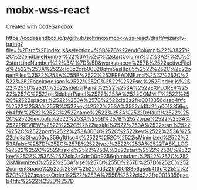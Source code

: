 # mobx-wss-react
Created with CodeSandbox




https://codesandbox.io/p/github/soltrinox/mobx-wss-react/draft/wizardly-turing?file=%2Fsrc%2Findex.js&selection=%5B%7B%22endColumn%22%3A27%2C%22endLineNumber%22%3A1%2C%22startColumn%22%3A27%2C%22startLineNumber%22%3A1%7D%5D&workspace=%257B%2522activeFileId%2522%253A%2522cld3z2drb00028qfm5asl8pu5%2522%252C%2522openFiles%2522%253A%255B%2522%252FREADME.md%2522%252C%2522%252Fpackage.json%2522%252C%2522%252Fsrc%252Findex.js%2522%255D%252C%2522sidebarPanel%2522%253A%2522EXPLORER%2522%252C%2522gitSidebarPanel%2522%253A%2522COMMIT%2522%252C%2522spaces%2522%253A%257B%2522cld3z2frg0013356gseb4ftfc%2522%253A%257B%2522key%2522%253A%2522cld3z2frg0013356gseb4ftfc%2522%252C%2522name%2522%253A%2522Default%2522%252C%2522devtools%2522%253A%255B%257B%2522type%2522%253A%2522PREVIEW%2522%252C%2522taskId%2522%253A%2522start%2522%252C%2522port%2522%253A3000%252C%2522key%2522%253A%2522cld3z3fwp00ry356g1tttso4k%2522%252C%2522isMinimized%2522%253Afalse%257D%252C%257B%2522type%2522%253A%2522TASK_LOG%2522%252C%2522taskId%2522%253A%2522start%2522%252C%2522key%2522%253A%2522cld3z3drt00p9356ghmtufami%2522%252C%2522isMinimized%2522%253Afalse%257D%255D%257D%257D%252C%2522currentSpace%2522%253A%2522cld3z2frg0013356gseb4ftfc%2522%252C%2522spacesOrder%2522%253A%255B%2522cld3z2frg0013356gseb4ftfc%2522%255D%257D
